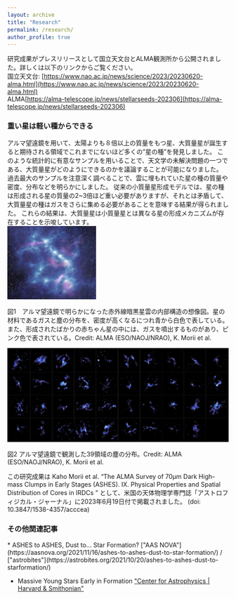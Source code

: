 ```yaml
---
layout: archive
title: "Research"
permalink: /research/
author_profile: true
---
```

     
研究成果がプレスリリースとして国立天文台とALMA観測所から公開されました。詳しくは以下のリンクからご覧ください。 <br>
国立天文台: [https://www.nao.ac.jp/news/science/2023/20230620-alma.html](https://www.nao.ac.jp/news/science/2023/20230620-alma.html) <br>
ALMA[https://alma-telescope.jp/news/stellarseeds-202306](https://alma-telescope.jp/news/stellarseeds-202306) <br>

<h3>重い星は軽い種からできる</h3> 
アルマ望遠鏡を用いて、太陽よりも８倍以上の質量をもつ星、大質量星が誕生すると期待される領域でこれまでにないほど多くの”星の種”を発見しました。
このような統計的に有意なサンプルを用いることで、天文学の未解決問題の一つである、大質量星がどのようにできるのかを議論することが可能になりました。
過去最大のサンプルを注意深く調べることで、雲に埋もれていた星の種の質量や密度、分布などを明らかにしました。
従来の小質量星形成モデルでは、星の種は形成される星の質量の2~3倍ほど重い必要がありますが、それとは矛盾して、大質量星の種はガスをさらに集める必要があることを意味する結果が得られました。
これらの結果は、大質量星は小質量星とは異なる星の形成メカニズムが存在することを示唆しています。  <br>

<img src='/images/ASHESIX_press1.jpg' width="40%">
<p>図1　アルマ望遠鏡で明らかになった赤外線暗黒星雲の内部構造の想像図。星の材料であるガスと塵の分布を、密度が高くなるにつれ青から白色で表している。また、形成されたばかりの赤ちゃん星の中には、ガスを噴出するものがあり、ピンク色で表されている。Credit: ALMA (ESO/NAOJ/NRAO), K. Morii et al.</p>

<img src='/images/ASHESIX_press2.png'>
<p>図2 アルマ望遠鏡で観測した39領域の塵の分布。Credit: ALMA (ESO/NAOJ/NRAO), K. Morii et al. </p> 

この研究成果は Kaho Morii et al. “The ALMA Survey of 70μm Dark High-mass Clumps in Early Stages (ASHES). IX. Physical Properties and Spatial Distribution of Cores in IRDCs ” として、米国の天体物理学専門誌「アストロフィジカル・ジャーナル」に2023年6月19日付で掲載されました。 (doi: 10.3847/1538-4357/acccea) <br>


<h3>その他関連記事</h3> 
* ASHES to ASHES, Dust to… Star Formation? ["AAS NOVA"](https://aasnova.org/2021/11/16/ashes-to-ashes-dust-to-star-formation/) / ["astrobites"](https://astrobites.org/2021/10/20/ashes-to-ashes-dust-to-starformation/) <br>

* Massive Young Stars Early in Formation 
["Center for Astrophysics | Harvard & Smithonian"](https://www.cfa.harvard.edu/news/massive-young-stars-early-formation)
